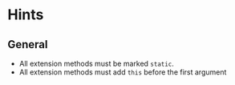 # Hints


## General

- All extension methods must be marked `static`.
- All extension methods must add `this` before the first argument
